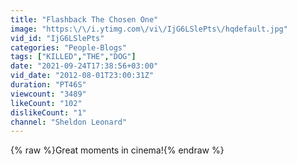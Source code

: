 ```yaml
---
title: "Flashback The Chosen One"
image: "https:\/\/i.ytimg.com\/vi\/IjG6LSlePts\/hqdefault.jpg"
vid_id: "IjG6LSlePts"
categories: "People-Blogs"
tags: ["KILLED","THE","DOG"]
date: "2021-09-24T17:38:56+03:00"
vid_date: "2012-08-01T23:00:31Z"
duration: "PT46S"
viewcount: "3489"
likeCount: "102"
dislikeCount: "1"
channel: "Sheldon Leonard"
---
```

{% raw %}Great moments in cinema!{% endraw %}
